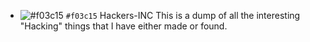 - ![#f03c15](https://www.iconsdb.com/icons/download/color/f03c15/circle-16.png) `#f03c15` Hackers-INC
This is a dump of all the interesting "Hacking" things that I have either made or found.
